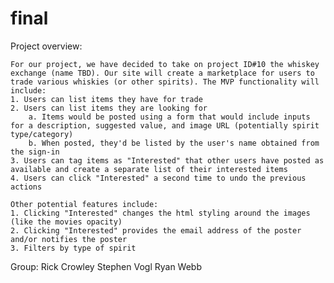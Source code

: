 # final
Project overview:

    For our project, we have decided to take on project ID#10 the whiskey exchange (name TBD). Our site will create a marketplace for users to trade various whiskies (or other spirits). The MVP functionality will include:
    1. Users can list items they have for trade
    2. Users can list items they are looking for
        a. Items would be posted using a form that would include inputs for a description, suggested value, and image URL (potentially spirit type/category)
        b. When posted, they'd be listed by the user's name obtained from the sign-in
    3. Users can tag items as "Interested" that other users have posted as available and create a separate list of their interested items
    4. Users can click "Interested" a second time to undo the previous actions

    Other potential features include:
    1. Clicking "Interested" changes the html styling around the images (like the movies opacity)
    2. Clicking "Interested" provides the email address of the poster and/or notifies the poster
    3. Filters by type of spirit


Group:
    Rick Crowley
    Stephen Vogl
    Ryan Webb